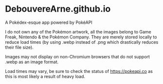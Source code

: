 # DebouvereArne.github.io

A Pokédex-esque app powered by PokéAPI

I do not own any of the Pokémon artwork, all the images belong to Game Freak, Nintendo & the Pokémon Company. They are merely stored locally to reduce load times (by using .webp instead of .png which drastically reduces their file size).

Images may not display on non-Chromium browsers that do not support .webp as an image format. 

Load times may vary, be sure to check the status of https://pokeapi.co as this is most likely a result of heavy load.